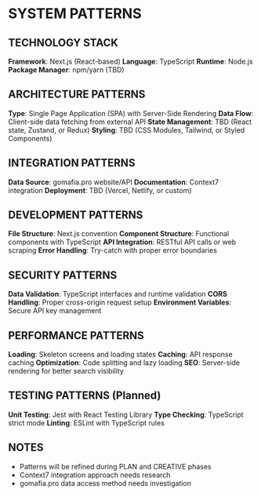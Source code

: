 # SYSTEM PATTERNS

## TECHNOLOGY STACK
**Framework**: Next.js (React-based)
**Language**: TypeScript
**Runtime**: Node.js
**Package Manager**: npm/yarn (TBD)

## ARCHITECTURE PATTERNS
**Type**: Single Page Application (SPA) with Server-Side Rendering
**Data Flow**: Client-side data fetching from external API
**State Management**: TBD (React state, Zustand, or Redux)
**Styling**: TBD (CSS Modules, Tailwind, or Styled Components)

## INTEGRATION PATTERNS
**Data Source**: gomafia.pro website/API
**Documentation**: Context7 integration
**Deployment**: TBD (Vercel, Netlify, or custom)

## DEVELOPMENT PATTERNS
**File Structure**: Next.js convention
**Component Structure**: Functional components with TypeScript
**API Integration**: RESTful API calls or web scraping
**Error Handling**: Try-catch with proper error boundaries

## SECURITY PATTERNS
**Data Validation**: TypeScript interfaces and runtime validation
**CORS Handling**: Proper cross-origin request setup
**Environment Variables**: Secure API key management

## PERFORMANCE PATTERNS
**Loading**: Skeleton screens and loading states
**Caching**: API response caching
**Optimization**: Code splitting and lazy loading
**SEO**: Server-side rendering for better search visibility

## TESTING PATTERNS (Planned)
**Unit Testing**: Jest with React Testing Library
**Type Checking**: TypeScript strict mode
**Linting**: ESLint with TypeScript rules

## NOTES
- Patterns will be refined during PLAN and CREATIVE phases
- Context7 integration approach needs research
- gomafia.pro data access method needs investigation
